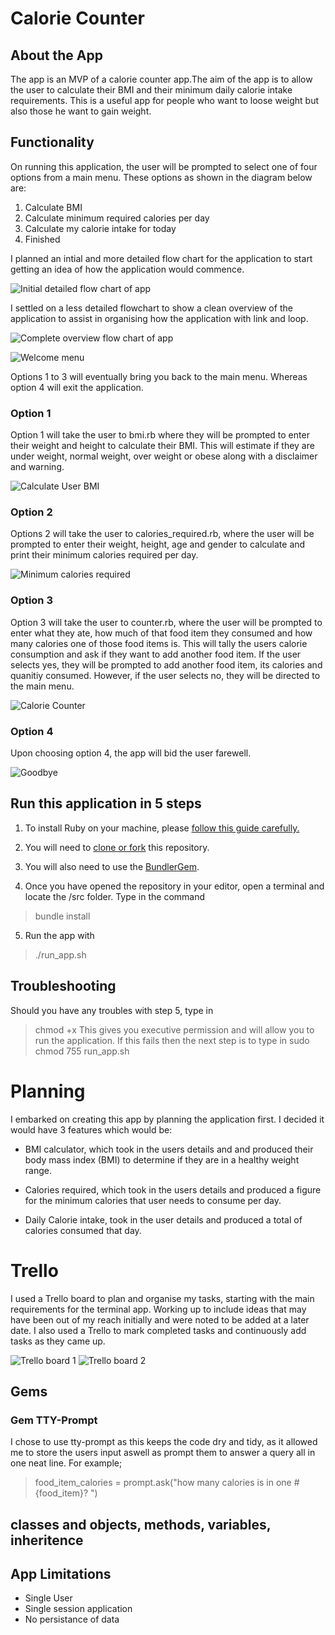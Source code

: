 # Calorie Counter 

## About the App

The app is an MVP of a calorie counter app.The aim of the app is to allow the user to calculate their BMI and their minimum daily calorie intake requirements. This is a useful app for people who want to loose weight but also those he want to gain weight.

## Functionality

On running this application, the user will be prompted to select one of four options from a main menu. These options as shown in the diagram below are:

1. Calculate BMI
2. Calculate minimum required calories per day
3. Calculate my calorie intake for today
4. Finished

I planned an intial and more detailed flow chart for the application to start getting an idea of how the application would commence.

![Initial detailed flow chart of app](src/images/flowchart1.png)

I settled on a less detailed flowchart to show a clean overview of the application to assist in organising how the application with link and loop.

![Complete overview flow chart of app](src/images/flowchart2.png)


![Welcome menu](src/images/welcome.png)

Options 1 to 3 will eventually bring you back to the main menu. Whereas option 4 will exit the application.

### Option 1

Option 1 will take the user to bmi.rb where they will be prompted to enter their weight and height to calculate their BMI. This will estimate if they are under weight, normal weight, over weight or obese along with a disclaimer and warning.

![Calculate User BMI](src/images/option1.png)

### Option 2

Options 2 will take the user to calories_required.rb, where the user will be prompted to enter their weight, height, age and gender to calculate and print their minimum calories required per day.

![Minimum calories required](src/images/reqcalories.png)

### Option 3

Option 3 will take the user to counter.rb, where the user will be prompted to enter what they ate, how much of that food item they consumed and how many calories one of those food items is. This will tally the users calorie consumption and ask if they want to add another food item. If the user selects yes, they will be prompted to add another food item, its calories and quanitiy consumed. However, if the user selects no, they will be directed to the main menu.

![Calorie Counter](src/images/counter.png)

### Option 4

Upon choosing option 4, the app will bid the user farewell.

![Goodbye](src/images/goodbye.png)

## Run this application in 5 steps

1. To install Ruby on your machine, please [follow this guide carefully.](https://www.ruby-lang.org/en/documentation/installation/)

2. You will need to [clone or fork](https://docs.github.com/en/desktop/contributing-and-collaborating-using-github-desktop/adding-and-cloning-repositories/cloning-and-forking-repositories-from-github-desktop) this repository.

3. You will also need to use the [Bundler](https://rubygems.org/gems/bundler)[Gem](https://rubygems.org/).

4. Once you have opened the repository in your editor, open a terminal and locate the /src folder. Type in the command
> bundle install

5. Run the app with 
> ./run_app.sh

## Troubleshooting

Should you have any troubles with step 5, type in
> chmod +x
This gives you executive permission and will allow you to run the application. If this fails then the next step is to type in
> sudo chmod 755 run_app.sh

# Planning

I embarked on creating this app by planning the application first. I decided it would have 3 features which would be:

- BMI calculator, which took in the users details and and produced their body mass index (BMI) to determine if they are in a healthy weight range.

- Calories required, which took in the users details and produced a figure for the minimum calories that user needs to consume per day.

- Daily Calorie intake, took in the user details and produced a total of calories consumed that day.

# Trello

I used a Trello board to plan and organise my tasks, starting with the main requirements for the terminal app. Working up to include ideas that may have been out of my reach initially and were noted to be added at a later date. I also used a Trello to mark completed tasks and continuously add tasks as they came up.

![Trello board 1](src/images/Trello1.png)
![Trello board 2](src/images/Trello2.png)

## Gems

### Gem TTY-Prompt
I chose to use tty-prompt as this keeps the code dry and tidy, as it allowed me to store the users input aswell as prompt them to answer a query all in one neat line. For example;

> food_item_calories =  prompt.ask("how many calories is in one #{food_item}? ")



## classes and objects, methods, variables, inheritence


## App Limitations 
- Single User
- Single session application
- No persistance of data

